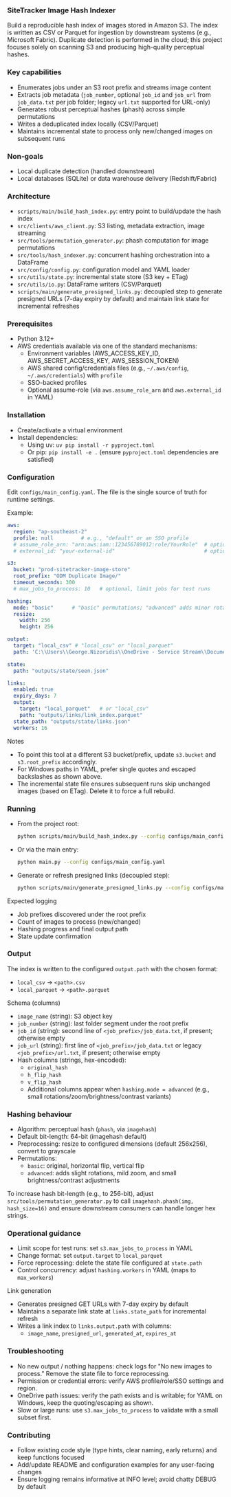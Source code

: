### SiteTracker Image Hash Indexer

Build a reproducible hash index of images stored in Amazon S3. The index is written as CSV or Parquet for ingestion by downstream systems (e.g., Microsoft Fabric). Duplicate detection is performed in the cloud; this project focuses solely on scanning S3 and producing high-quality perceptual hashes.

### Key capabilities
- Enumerates jobs under an S3 root prefix and streams image content
- Extracts job metadata (`job_number`, optional `job_id` and `job_url` from `job_data.txt` per job folder; legacy `url.txt` supported for URL-only)
- Generates robust perceptual hashes (phash) across simple permutations
- Writes a deduplicated index locally (CSV/Parquet)
- Maintains incremental state to process only new/changed images on subsequent runs

### Non‑goals
- Local duplicate detection (handled downstream)
- Local databases (SQLite) or data warehouse delivery (Redshift/Fabric)

### Architecture
- `scripts/main/build_hash_index.py`: entry point to build/update the hash index
- `src/clients/aws_client.py`: S3 listing, metadata extraction, image streaming
- `src/tools/permutation_generator.py`: phash computation for image permutations
- `src/tools/hash_indexer.py`: concurrent hashing orchestration into a DataFrame
- `src/config/config.py`: configuration model and YAML loader
- `src/utils/state.py`: incremental state store (S3 key + ETag)
- `src/utils/io.py`: DataFrame writers (CSV/Parquet)
- `scripts/main/generate_presigned_links.py`: decoupled step to generate presigned URLs
  (7-day expiry by default) and maintain link state for incremental refreshes

### Prerequisites
- Python 3.12+
- AWS credentials available via one of the standard mechanisms:
  - Environment variables (AWS_ACCESS_KEY_ID, AWS_SECRET_ACCESS_KEY, AWS_SESSION_TOKEN)
  - AWS shared config/credentials files (e.g., `~/.aws/config`, `~/.aws/credentials`) with `profile`
  - SSO-backed profiles
  - Optional assume-role (via `aws.assume_role_arn` and `aws.external_id` in YAML)

### Installation
- Create/activate a virtual environment
- Install dependencies:
  - Using uv: `uv pip install -r pyproject.toml`
  - Or pip: `pip install -e .` (ensure `pyproject.toml` dependencies are satisfied)

### Configuration
Edit `configs/main_config.yaml`. The file is the single source of truth for runtime settings.

Example:
```yaml
aws:
  region: "ap-southeast-2"
  profile: null         # e.g., "default" or an SSO profile
  # assume_role_arn: "arn:aws:iam::123456789012:role/YourRole"  # optional
  # external_id: "your-external-id"                             # optional

s3:
  bucket: "prod-sitetracker-image-store"
  root_prefix: "ODM Duplicate Image/"
  timeout_seconds: 300
  # max_jobs_to_process: 10   # optional, limit jobs for test runs

hashing:
  mode: "basic"      # "basic" permutations; "advanced" adds minor rotations/zoom/brightness/contrast
  resize:
    width: 256
    height: 256

output:
  target: "local_csv" # "local_csv" or "local_parquet"
  path: 'C:\\Users\\George.Nizoridis\\OneDrive - Service Stream\\Documents - Analytics & Insights Team\\02 Telco\\Projects\\SiteTracker - Duplicate Images\\Hash_DB_Store\\hash_index.csv'

state:
  path: "outputs/state/seen.json"

links:
  enabled: true
  expiry_days: 7
  output:
    target: "local_parquet"   # or "local_csv"
    path: "outputs/links/link_index.parquet"
  state_path: "outputs/state/links.json"
  workers: 16
```

Notes
- To point this tool at a different S3 bucket/prefix, update `s3.bucket` and `s3.root_prefix` accordingly.
- For Windows paths in YAML, prefer single quotes and escaped backslashes as shown above.
- The incremental state file ensures subsequent runs skip unchanged images (based on ETag). Delete it to force a full rebuild.

### Running
- From the project root:
  ```bash
  python scripts/main/build_hash_index.py --config configs/main_config.yaml
  ```
- Or via the main entry:
  ```bash
  python main.py --config configs/main_config.yaml
  ```

- Generate or refresh presigned links (decoupled step):
  ```bash
  python scripts/main/generate_presigned_links.py --config configs/main_config.yaml
  ```

Expected logging
- Job prefixes discovered under the root prefix
- Count of images to process (new/changed)
- Hashing progress and final output path
- State update confirmation

### Output
The index is written to the configured `output.path` with the chosen format:
- `local_csv` → `<path>.csv`
- `local_parquet` → `<path>.parquet`

Schema (columns)
- `image_name` (string): S3 object key
- `job_number` (string): last folder segment under the root prefix
- `job_id` (string): second line of `<job_prefix>/job_data.txt`, if present; otherwise empty
- `job_url` (string): first line of `<job_prefix>/job_data.txt` or legacy `<job_prefix>/url.txt`, if present; otherwise empty
- Hash columns (strings, hex-encoded):
  - `original_hash`
  - `h_flip_hash`
  - `v_flip_hash`
  - Additional columns appear when `hashing.mode = advanced` (e.g., small rotations/zoom/brightness/contrast variants)

### Hashing behaviour
- Algorithm: perceptual hash (`phash`, via `imagehash`)
- Default bit-length: 64-bit (imagehash default)
- Preprocessing: resize to configured dimensions (default 256x256), convert to grayscale
- Permutations:
  - `basic`: original, horizontal flip, vertical flip
  - `advanced`: adds slight rotations, mild zoom, and small brightness/contrast adjustments

To increase hash bit-length (e.g., to 256-bit), adjust `src/tools/permutation_generator.py` to call `imagehash.phash(img, hash_size=16)` and ensure downstream consumers can handle longer hex strings.

### Operational guidance
- Limit scope for test runs: set `s3.max_jobs_to_process` in YAML
- Change format: set `output.target` to `local_parquet`
- Force reprocessing: delete the state file configured at `state.path`
- Control concurrency: adjust `hashing.workers` in YAML (maps to `max_workers`)

Link generation
- Generates presigned GET URLs with 7-day expiry by default
- Maintains a separate link state at `links.state_path` for incremental refresh
- Writes a link index to `links.output.path` with columns:
  - `image_name`, `presigned_url`, `generated_at`, `expires_at`

### Troubleshooting
- No new output / nothing happens: check logs for "No new images to process." Remove the state file to force reprocessing.
- Permission or credential errors: verify AWS profile/role/SSO settings and region.
- OneDrive path issues: verify the path exists and is writable; for YAML on Windows, keep the quoting/escaping as shown.
- Slow or large runs: use `s3.max_jobs_to_process` to validate with a small subset first.

### Contributing
- Follow existing code style (type hints, clear naming, early returns) and keep functions focused
- Add/update README and configuration examples for any user-facing changes
- Ensure logging remains informative at INFO level; avoid chatty DEBUG by default


